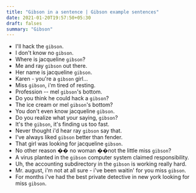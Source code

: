 ```yaml
---
title: "Gibson in a sentence | Gibson example sentences"
date: 2021-01-20T19:57:50+05:30
draft: falses
summary: "Gibson"
---
```

- I'll hack the `gibson`.
- I don't know no `gibson`.
- Where is jacqueline `gibson`?
- Me and ray `gibson` out there.
- Her name is jacqueline `gibson`.
- Karen - you're a `gibson` girl...
- Miss `gibson`, i'm tired of resting.
- Profession -- mel `gibson`'s bottom.
- Do you think he could hack a `gibson`?
- The ice cream or mel `gibson`'s bottom?
- You don't even know jacqueline `gibson`.
- Do you realize what your saying, `gibson`?
- It's the `gibson`, it's finding us too fast.
- Never thought i'd hear ray `gibson` say that.
- I've always liked `gibson` better than fender.
- That girl was looking for jacqueline `gibson`.
- No other reason �� no woman ��not the little miss `gibson`?
- A virus planted in the `gibson` computer system claimed responsibility.
- Uh, the accounting subdirectory in the `gibson` is working really hard.
- Mr. august, i'm not at all sure - i've been waitin' for you miss `gibson`.
- For months i've had the best private detective in new york looking for miss `gibson`.
                 
